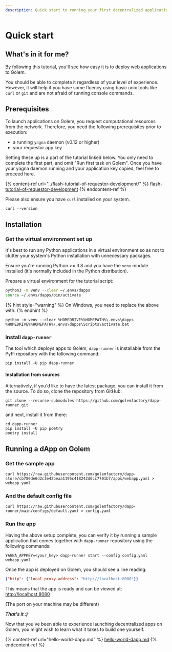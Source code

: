 ```yaml
---
description: Quick start to running your first decentralized application on Golem
---
```


# Quick start

## What's in it for me?

By following this tutorial, you'll see how easy it is to deploy web applications to Golem.

You should be able to complete it regardless of your level of experience. However, it will help if you have some fluency using basic unix tools like `curl` or `git` and are not afraid of running console commands.

## Prerequisites

To launch applications on Golem, you request computational resources from the network. Therefore, you need the following prerequisites prior to execution:

* a running `yagna` daemon (v0.12 or higher)
* your requestor app key

Setting these up is a part of the tutorial linked below. You only need to complete the first part, and omit "Run first task on Golem". Once you have your yagna daemon running and your application key copied, feel free to proceed here.

{% content-ref url="../flash-tutorial-of-requestor-development/" %}
[flash-tutorial-of-requestor-development](../flash-tutorial-of-requestor-development/)
{% endcontent-ref %}

Please also ensure you have `curl` installed on your system.

```shell
curl --version
```

## Installation

### Get the virtual environment set up

It's best to run any Python applications in a virtual environment so as not to clutter your system's Python installation with unnecessary packages.

Ensure you're running Python >= 3.8 and you have the `venv` module installed (it's normally included in the Python distribution).

Prepare a virtual environment for the tutorial script:

```bash
python3 -m venv --clear ~/.envs/dapps
source ~/.envs/dapps/bin/activate
```

{% hint style="warning" %}
On Windows, you need to replace the above with:
{% endhint %}

```
python -m venv --clear %HOMEDRIVE%%HOMEPATH%\.envs\dapps
%HOMEDRIVE%%HOMEPATH%\.envs\dapps\Scripts\activate.bat
```

### Install `dapp-runner`

The tool which deploys apps to Golem, `dapp-runner` is installable from the PyPi repository with the following command:

```shell
pip install -U pip dapp-runner
```

#### Installation from sources

Alternatively, if you'd like to have the latest package, you can install it from the source. To do so, clone the repository from GitHub:

```
git clone --recurse-submodules https://github.com/golemfactory/dapp-runner.git
```

and next, install it from there:

```shell
cd dapp-runner
pip install -U pip poetry
poetry install
```

## Running a dApp on Golem

### Get the sample app

```
curl https://raw.githubusercontent.com/golemfactory/dapp-store/cb780de6d2c3e42beaa1195c418242d0cc7701b7/apps/webapp.yaml > webapp.yaml
```

### And the default config file

```
curl https://raw.githubusercontent.com/golemfactory/dapp-runner/main/configs/default.yaml > config.yaml
```

### Run the app

Having the above setup complete, you can verify it by running a sample application that comes together with `dapp-runner` repository using the following commands:

```shell
YAGNA_APPKEY=<your_key> dapp-runner start --config config.yaml webapp.yaml 
```

Once the app is deployed on Golem, you should see a line reading:

```json
{"http": {"local_proxy_address": "http://localhost:8080"}}
```

This means that the app is ready and can be viewed at: [http://localhost:8080](http://localhost:8080)

(The port on your machine may be different)

_**That's it :)**_

Now that you've been able to experience launching decentralized apps on Golem, you might wish to learn what it takes to build one yourself.

{% content-ref url="hello-world-dapp.md" %}
[hello-world-dapp.md](hello-world-dapp.md)
{% endcontent-ref %}
